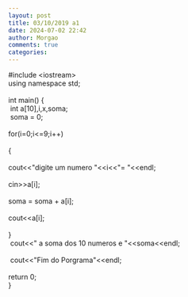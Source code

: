 ```yaml
---
layout: post
title: 03/10/2019 a1
date: 2024-07-02 22:42
author: Morgao
comments: true
categories: 
---
```

#include &lt;iostream&gt;<br />
using namespace std;<br />
<br />
int main() {<br />
<span style="white-space: pre;"> </span>int a[10],i,x,soma;<br />
<span style="white-space: pre;"> </span>soma = 0;<br />
<span style="white-space: pre;"> </span>for(i=0;i&lt;=9;i++)<br />
<span style="white-space: pre;"> </span>{<br />
<span style="white-space: pre;">  </span>cout&lt;&lt;"digite um numero "&lt;&lt;i&lt;&lt;"= "&lt;&lt;endl;<br />
<span style="white-space: pre;">  </span>cin&gt;&gt;a[i];<br />
<span style="white-space: pre;">  </span>soma = soma + a[i];<br />
<span style="white-space: pre;">  </span>cout&lt;&lt;a[i];<br />
<span style="white-space: pre;"> </span>}<br />
<span style="white-space: pre;"> </span>cout&lt;&lt;" a soma dos 10 numeros e "&lt;&lt;soma&lt;&lt;endl;<br />
<span style="white-space: pre;"> </span><br />
<span style="white-space: pre;"> </span>cout&lt;&lt;"Fim do Porgrama"&lt;&lt;endl;<br />
<span style="white-space: pre;"> </span>return 0;<br />
}
